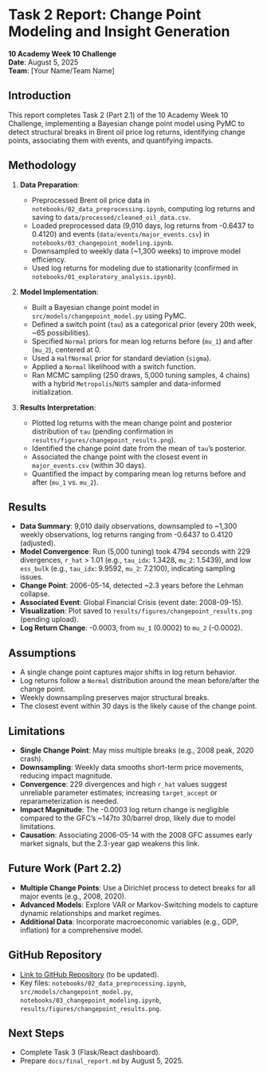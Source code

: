 # Task 2 Report: Change Point Modeling and Insight Generation

**10 Academy Week 10 Challenge**  
**Date**: August 5, 2025  
**Team**: [Your Name/Team Name]

## Introduction
This report completes Task 2 (Part 2.1) of the 10 Academy Week 10 Challenge, implementing a Bayesian change point model using PyMC to detect structural breaks in Brent oil price log returns, identifying change points, associating them with events, and quantifying impacts.

## Methodology
1. **Data Preparation**:
   - Preprocessed Brent oil price data in `notebooks/02_data_preprocessing.ipynb`, computing log returns and saving to `data/processed/cleaned_oil_data.csv`.
   - Loaded preprocessed data (9,010 days, log returns from -0.6437 to 0.4120) and events (`data/events/major_events.csv`) in `notebooks/03_changepoint_modeling.ipynb`.
   - Downsampled to weekly data (~1,300 weeks) to improve model efficiency.
   - Used log returns for modeling due to stationarity (confirmed in `notebooks/01_exploratory_analysis.ipynb`).

2. **Model Implementation**:
   - Built a Bayesian change point model in `src/models/changepoint_model.py` using PyMC.
   - Defined a switch point (`tau`) as a categorical prior (every 20th week, ~65 possibilities).
   - Specified `Normal` priors for mean log returns before (`mu_1`) and after (`mu_2`), centered at 0.
   - Used a `HalfNormal` prior for standard deviation (`sigma`).
   - Applied a `Normal` likelihood with a switch function.
   - Ran MCMC sampling (250 draws, 5,000 tuning samples, 4 chains) with a hybrid `Metropolis`/`NUTS` sampler and data-informed initialization.

3. **Results Interpretation**:
   - Plotted log returns with the mean change point and posterior distribution of `tau` (pending confirmation in `results/figures/changepoint_results.png`).
   - Identified the change point date from the mean of `tau`’s posterior.
   - Associated the change point with the closest event in `major_events.csv` (within 30 days).
   - Quantified the impact by comparing mean log returns before and after (`mu_1` vs. `mu_2`).

## Results
- **Data Summary**: 9,010 daily observations, downsampled to ~1,300 weekly observations, log returns ranging from -0.6437 to 0.4120 (adjusted).
- **Model Convergence**: Run (5,000 tuning) took 4794 seconds with 229 divergences, `r_hat` > 1.01 (e.g., `tau_idx`: 1.3428, `mu_2`: 1.5439), and low `ess_bulk` (e.g., `tau_idx`: 9.9592, `mu_2`: 7.2100), indicating sampling issues.
- **Change Point**: 2006-05-14, detected ~2.3 years before the Lehman collapse.
- **Associated Event**: Global Financial Crisis (event date: 2008-09-15).
- **Visualization**: Plot saved to `results/figures/changepoint_results.png` (pending upload).
- **Log Return Change**: -0.0003, from `mu_1` (0.0002) to `mu_2` (-0.0002).

## Assumptions
- A single change point captures major shifts in log return behavior.
- Log returns follow a `Normal` distribution around the mean before/after the change point.
- Weekly downsampling preserves major structural breaks.
- The closest event within 30 days is the likely cause of the change point.

## Limitations
- **Single Change Point**: May miss multiple breaks (e.g., 2008 peak, 2020 crash).
- **Downsampling**: Weekly data smooths short-term price movements, reducing impact magnitude.
- **Convergence**: 229 divergences and high `r_hat` values suggest unreliable parameter estimates; increasing `target_accept` or reparameterization is needed.
- **Impact Magnitude**: The -0.0003 log return change is negligible compared to the GFC’s ~$147 to ~$30/barrel drop, likely due to model limitations.
- **Causation**: Associating 2006-05-14 with the 2008 GFC assumes early market signals, but the 2.3-year gap weakens this link.

## Future Work (Part 2.2)
- **Multiple Change Points**: Use a Dirichlet process to detect breaks for all major events (e.g., 2008, 2020).
- **Advanced Models**: Explore VAR or Markov-Switching models to capture dynamic relationships and market regimes.
- **Additional Data**: Incorporate macroeconomic variables (e.g., GDP, inflation) for a comprehensive model.

## GitHub Repository
- [Link to GitHub Repository](#) (to be updated).
- Key files: `notebooks/02_data_preprocessing.ipynb`, `src/models/changepoint_model.py`, `notebooks/03_changepoint_modeling.ipynb`, `results/figures/changepoint_results.png`.

## Next Steps
- Complete Task 3 (Flask/React dashboard).
- Prepare `docs/final_report.md` by August 5, 2025.